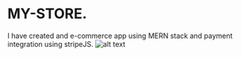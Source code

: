 # MY-STORE.
I have created and e-commerce app using MERN stack and payment integration using stripeJS.
![alt text](https://github.com/Amal-benhenia/my-new-portfolio/blob/main/projectimg3.png?raw=true)
